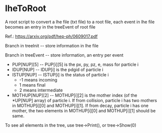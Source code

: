 # lheToRoot
A root script to convert a lhe file (txt file) to a root file,
each event in lhe file becomes an entry in the treeEvent of root file

Ref.: https://arxiv.org/pdf/hep-ph/0609017.pdf

Branch in treeInit -- store <init></init> information in lhe file

Branch in treeEvent -- store <event></event> information, an entry per event
* PUP[NUP][5] -- PUP[i][5] is the px, py, pz, e, mass for particle i
* IDUP[NUP] -- IDUP[i] is the pdgid of particle i
* ISTUP[NUP] -- ISTUP[i] is the status of particle i
  * -1 means incoming
  * 1 means final
  * 2 means intermediate
* MOTHUP[NUP][2] -- MOTHUP[i][2] is the mother index (of the \*UP[NUP] array) of particle i. If from collision, particle i  has two mothers in MOTHUP[i][0] and MOTHUP[i][1]. If from decay, particle i has one mother, the two elements in MOTHUP[i][0] and MOTHUP[i][1] should be same.

To see all elements in the tree, use tree-\>Print(), or tree-\>Show(0)
